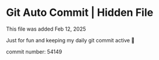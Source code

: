 # Git Auto Commit | Hidden File

This file was added Feb 12, 2025

Just for fun and keeping my daily git commit active 🤪

commit number: 54149
